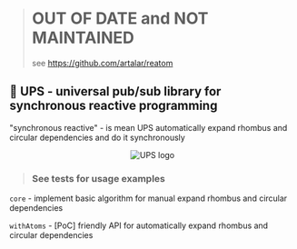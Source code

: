 > # OUT OF DATE and NOT MAINTAINED
> see https://github.com/artalar/reatom

## 🔋 UPS - universal pub/sub library for synchronous reactive programming

"synchronous reactive" - is mean UPS automatically expand rhombus and circular dependencies and do it synchronously

<div align="center"><img src="https://emojipedia-us.s3.dualstack.us-west-1.amazonaws.com/thumbs/160/mozilla/36/battery_1f50b.png" alt="UPS logo" align="center"></div>

> ### See tests for usage examples

`core` - implement basic algorithm for manual expand rhombus and circular dependencies

`withAtoms` - [PoC] friendly API for automatically expand rhombus and circular dependencies
